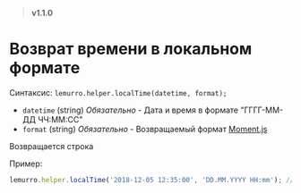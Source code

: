 > **v1.1.0**

# Возврат времени в локальном формате

Синтаксис: `lemurro.helper.localTime(datetime, format);`
- `datetime` (string) *Обязательно* - Дата и время в формате "ГГГГ-ММ-ДД ЧЧ:ММ:СС"
- `format` (string) *Обязательно* - Возвращаемый формат [Moment.js](http://momentjs.com/docs/#/displaying/format/)

Возвращается строка

Пример:
```js
lemurro.helper.localTime('2018-12-05 12:35:00', 'DD.MM.YYYY HH:mm'); // 05.12.2018 12:35
```